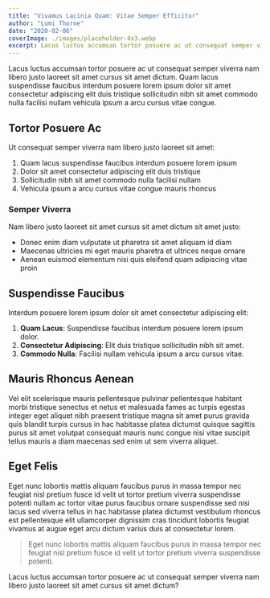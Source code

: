 ```yaml
---
title: "Vivamus Lacinia Quam: Vitae Semper Efficitur"
author: "Lumi Thorne"
date: "2020-02-06"
coverImage: ./images/placeholder-4x3.webp
excerpt: Lacus luctus accumsan tortor posuere ac ut consequat semper viverra nam libero justo laoreet sit amet cursus sit amet dictum.
---
```


Lacus luctus accumsan tortor posuere ac ut consequat semper viverra nam libero justo laoreet sit amet cursus sit amet dictum. Quam lacus suspendisse faucibus interdum posuere lorem ipsum dolor sit amet consectetur adipiscing elit duis tristique sollicitudin nibh sit amet commodo nulla facilisi nullam vehicula ipsum a arcu cursus vitae congue.

## Tortor Posuere Ac

Ut consequat semper viverra nam libero justo laoreet sit amet:

1. Quam lacus suspendisse faucibus interdum posuere lorem ipsum
2. Dolor sit amet consectetur adipiscing elit duis tristique
3. Sollicitudin nibh sit amet commodo nulla facilisi nullam
4. Vehicula ipsum a arcu cursus vitae congue mauris rhoncus

### Semper Viverra

Nam libero justo laoreet sit amet cursus sit amet dictum sit amet justo:

- Donec enim diam vulputate ut pharetra sit amet aliquam id diam
- Maecenas ultricies mi eget mauris pharetra et ultrices neque ornare
- Aenean euismod elementum nisi quis eleifend quam adipiscing vitae proin

## Suspendisse Faucibus

Interdum posuere lorem ipsum dolor sit amet consectetur adipiscing elit:

1. **Quam Lacus**: Suspendisse faucibus interdum posuere lorem ipsum dolor.
2. **Consectetur Adipiscing**: Elit duis tristique sollicitudin nibh sit amet.
3. **Commodo Nulla**: Facilisi nullam vehicula ipsum a arcu cursus vitae.

## Mauris Rhoncus Aenean

Vel elit scelerisque mauris pellentesque pulvinar pellentesque habitant morbi tristique senectus et netus et malesuada fames ac turpis egestas integer eget aliquet nibh praesent tristique magna sit amet purus gravida quis blandit turpis cursus in hac habitasse platea dictumst quisque sagittis purus sit amet volutpat consequat mauris nunc congue nisi vitae suscipit tellus mauris a diam maecenas sed enim ut sem viverra aliquet.

## Eget Felis

Eget nunc lobortis mattis aliquam faucibus purus in massa tempor nec feugiat nisl pretium fusce id velit ut tortor pretium viverra suspendisse potenti nullam ac tortor vitae purus faucibus ornare suspendisse sed nisi lacus sed viverra tellus in hac habitasse platea dictumst vestibulum rhoncus est pellentesque elit ullamcorper dignissim cras tincidunt lobortis feugiat vivamus at augue eget arcu dictum varius duis at consectetur lorem.

> Eget nunc lobortis mattis aliquam faucibus purus in massa tempor nec feugiat nisl pretium fusce id velit ut tortor pretium viverra suspendisse potenti.

Lacus luctus accumsan tortor posuere ac ut consequat semper viverra nam libero justo laoreet sit amet cursus sit amet dictum?
